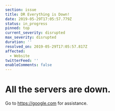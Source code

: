 ```yaml
---
section: issue
title: DR Everything is Down!
date: 2019-05-29T17:05:57.779Z
status: in_progress
pinned: top
current_severity: disrupted
max_severity: disrupted
duration: ''
resolved_on: 2019-05-29T17:05:57.817Z
affected:
  - Website
twitterFeed: ''
enableComments: false
---
```

# All the servers are down. 

Go to <https://google.com> for assistance.
